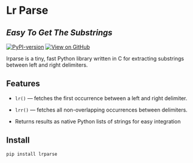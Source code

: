 # Lr Parse
## _Easy To Get The Substrings_


[![PyPI-version](https://img.shields.io/pypi/v/lrparse.svg)](https://pypi.org/project/lrparse/)
[![View on GitHub](https://img.shields.io/badge/GitHub-view-brightgreen?logo=github)](https://github.com/haohanxabo1/lrparse)

lrparse is a tiny, fast Python library written in C for extracting substrings between left and right delimiters.

## Features

- `lr()` — fetches the first occurrence between a left and right delimiter.

- `lrr()` — fetches all non-overlapping occurrences between delimiters.

- Returns results as native Python lists of strings for easy integration

## Install

```sh
pip install lrparse
```

